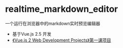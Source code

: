# realtime_markdown_editor
一个运行在浏览器中的markdown实时预览编辑器

*  基于Vue.js 2.5 开发
*  [《Vue.js 2 Web Development Projects》第一课项目](https://www.packtpub.com/web-development/vuejs-2-web-development-projects)
